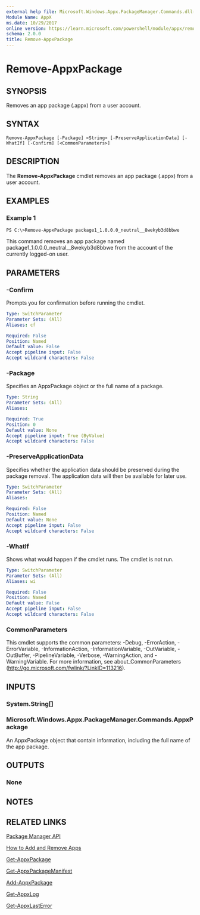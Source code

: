 ```yaml
---
external help file: Microsoft.Windows.Appx.PackageManager.Commands.dll-Help.xml
Module Name: AppX
ms.date: 10/29/2017
online version: https://learn.microsoft.com/powershell/module/appx/remove-appxpackage?view=windowsserver2012r2-ps&wt.mc_id=ps-gethelp
schema: 2.0.0
title: Remove-AppxPackage
---
```


# Remove-AppxPackage

## SYNOPSIS
Removes an app package (.appx) from a user account.

## SYNTAX

```
Remove-AppxPackage [-Package] <String> [-PreserveApplicationData] [-WhatIf] [-Confirm] [<CommonParameters>]
```

## DESCRIPTION
The **Remove-AppxPackage** cmdlet removes an app package (.appx) from a user account.

## EXAMPLES

### Example 1
```
PS C:\>Remove-AppxPackage package1_1.0.0.0_neutral__8wekyb3d8bbwe
```

This command removes an app package named package1_1.0.0.0_neutral__8wekyb3d8bbwe from the account of the currently logged-on user.

## PARAMETERS

### -Confirm
Prompts you for confirmation before running the cmdlet.

```yaml
Type: SwitchParameter
Parameter Sets: (All)
Aliases: cf

Required: False
Position: Named
Default value: False
Accept pipeline input: False
Accept wildcard characters: False
```

### -Package
Specifies an AppxPackage object or the full name of a package.

```yaml
Type: String
Parameter Sets: (All)
Aliases: 

Required: True
Position: 0
Default value: None
Accept pipeline input: True (ByValue)
Accept wildcard characters: False
```

### -PreserveApplicationData
Specifies whether the application data should be preserved during the package removal.
The application data will then be available for later use.

```yaml
Type: SwitchParameter
Parameter Sets: (All)
Aliases: 

Required: False
Position: Named
Default value: None
Accept pipeline input: False
Accept wildcard characters: False
```

### -WhatIf
Shows what would happen if the cmdlet runs.
The cmdlet is not run.

```yaml
Type: SwitchParameter
Parameter Sets: (All)
Aliases: wi

Required: False
Position: Named
Default value: False
Accept pipeline input: False
Accept wildcard characters: False
```

### CommonParameters
This cmdlet supports the common parameters: -Debug, -ErrorAction, -ErrorVariable, -InformationAction, -InformationVariable, -OutVariable, -OutBuffer, -PipelineVariable, -Verbose, -WarningAction, and -WarningVariable. For more information, see about_CommonParameters (http://go.microsoft.com/fwlink/?LinkID=113216).

## INPUTS

### System.String[]

### Microsoft.Windows.Appx.PackageManager.Commands.AppxPackage
An AppxPackage object that contain information, including the full name of the app package.

## OUTPUTS

### None

## NOTES

## RELATED LINKS

[Package Manager API](https://go.microsoft.com/fwlink/?LinkId=245447)

[How to Add and Remove Apps](https://go.microsoft.com/fwlink/?LinkID=231020)

[Get-AppxPackage](./Get-AppxPackage.md)

[Get-AppxPackageManifest](./Get-AppxPackageManifest.md)

[Add-AppxPackage](./Add-AppxPackage.md)

[Get-AppxLog](./Get-AppxLog.md)

[Get-AppxLastError](./Get-AppxLastError.md)

